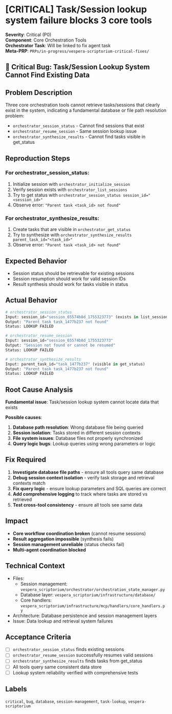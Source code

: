 # [CRITICAL] Task/Session lookup system failure blocks 3 core tools

**Severity**: Critical (P0)  
**Component**: Core Orchestration Tools  
**Orchestrator Task**: Will be linked to fix agent task  
**Meta-PRP**: `PRPs/in-progress/vespera-scriptorium-critical-fixes/`

## 🚨 Critical Bug: Task/Session Lookup System Cannot Find Existing Data

## Problem Description

Three core orchestration tools cannot retrieve tasks/sessions that clearly exist in the system, indicating a fundamental database or file path resolution problem:

- `orchestrator_session_status` - Cannot find sessions that exist
- `orchestrator_resume_session` - Same session lookup issue  
- `orchestrator_synthesize_results` - Cannot find tasks visible in get_status

## Reproduction Steps

### For orchestrator_session_status:
1. Initialize session with `orchestrator_initialize_session`
2. Verify session exists with `orchestrator_list_sessions`
3. Try to get status with `orchestrator_session_status session_id="<session_id>"`
4. Observe error: `"Parent task <task_id> not found"`

### For orchestrator_synthesize_results:
1. Create tasks that are visible in `orchestrator_get_status`
2. Try to synthesize with `orchestrator_synthesize_results parent_task_id="<task_id>"`
3. Observe error: `"Parent task <task_id> not found"`

## Expected Behavior

- Session status should be retrievable for existing sessions
- Session resumption should work for valid session IDs
- Result synthesis should work for tasks visible in status

## Actual Behavior

```python
# orchestrator_session_status
Input: session_id="session_65574b8d_1755323773" (exists in list_sessions)
Output: "Parent task task_1477b237 not found"
Status: LOOKUP FAILED

# orchestrator_resume_session
Input: session_id="session_65574b8d_1755323773"  
Output: "Session not found or cannot be resumed"
Status: LOOKUP FAILED

# orchestrator_synthesize_results  
Input: parent_task_id="task_1477b237" (visible in get_status)
Output: "Parent task task_1477b237 not found"
Status: LOOKUP FAILED
```

## Root Cause Analysis

**Fundamental issue**: Task/session lookup system cannot locate data that exists

**Possible causes**:
1. **Database path resolution**: Wrong database file being queried
2. **Session isolation**: Tasks stored in different session contexts
3. **File system issues**: Database files not properly synchronized
4. **Query logic bugs**: Lookup queries using wrong parameters or logic

## Fix Required

1. **Investigate database file paths** - ensure all tools query same database
2. **Debug session context isolation** - verify task storage and retrieval contexts match
3. **Fix query logic** - ensure lookup parameters and SQL queries are correct
4. **Add comprehensive logging** to track where tasks are stored vs retrieved
5. **Test cross-tool consistency** - ensure all tools see same data

## Impact

- **Core workflow coordination broken** (cannot resume sessions)
- **Result aggregation impossible** (synthesis fails)
- **Session management unreliable** (status checks fail)
- **Multi-agent coordination blocked**

## Technical Context

- Files:
  - Session management: `vespera_scriptorium/orchestrator/orchestration_state_manager.py`
  - Database layer: `vespera_scriptorium/infrastructure/database/`
  - Core handlers: `vespera_scriptorium/infrastructure/mcp/handlers/core_handlers.py`
- Architecture: Database persistence and session management layers
- Issue: Data lookup and retrieval system failures

## Acceptance Criteria

- [ ] `orchestrator_session_status` finds existing sessions
- [ ] `orchestrator_resume_session` successfully resumes valid sessions
- [ ] `orchestrator_synthesize_results` finds tasks from get_status
- [ ] All tools query same consistent data store
- [ ] Lookup system reliability verified with comprehensive tests

## Labels

`critical`, `bug`, `database`, `session-management`, `task-lookup`, `vespera-scriptorium`
